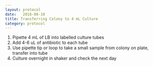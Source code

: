 ```yaml
---
layout: protocol
date:   2016-08-10
title: Transferring Colony to 4 mL Culture
category: protocol
---
```

1. Pipette 4 mL of LB into labelled culture tubes
2. Add 4-6 uL of antibiotic to each tube
3. Use pipette tip or loop to take a small sample from colony on plate, transfer into tube
4. Culture overnight in shaker and check the next day
